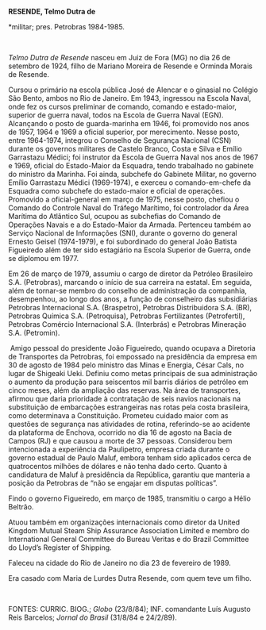 **RESENDE, Telmo Dutra de**

\*militar; pres. Petrobras 1984-1985.

 

*Telmo Dutra de Resende* nasceu em Juiz de Fora (MG) no dia 26 de
setembro de 1924, filho de Mariano Moreira de Resende e Orminda Morais
de Resende.

Cursou o primário na escola pública José de Alencar e o ginasial no
Colégio São Bento, ambos no Rio de Janeiro. Em 1943, ingressou na Escola
Naval, onde fez os cursos preliminar de comando, comando e estado-maior,
superior de guerra naval, todos na Escola de Guerra Naval (EGN).
Alcançando o posto de guarda-marinha em 1946, foi promovido nos anos de
1957, 1964 e 1969 a oficial superior, por merecimento. Nesse posto,
entre 1964-1974, integrou o Conselho de Segurança Nacional (CSN) durante
os governos militares de Castelo Branco, Costa e Silva e Emílio
Garrastazu Médici; foi instrutor da Escola de Guerra Naval nos anos de
1967 e 1969, oficial do Estado-Maior da Esquadra, tendo trabalhado no
gabinete do ministro da Marinha. Foi ainda, subchefe do Gabinete
Militar, no governo Emílio Garrastazu Médici (1969-1974), e exerceu o
comando-em-chefe da Esquadra como subchefe do estado-maior e oficial de
operações. Promovido a oficial-general em março de 1975, nesse posto,
chefiou o Comando do Controle Naval do Tráfego Marítimo, foi controlador
da Área Marítima do Atlântico Sul, ocupou as subchefias do Comando de
Operações Navais e a do Estado-Maior da Armada. Pertenceu também ao
Serviço Nacional de Informações (SNI), durante o governo do general
Ernesto Geisel (1974-1979), e foi subordinado do general João Batista
Figueiredo além de ter sido estagiário na Escola Superior de Guerra,
onde se diplomou em 1977.

Em 26 de março de 1979, assumiu o cargo de diretor da Petróleo
Brasileiro S.A. (Petrobras), marcando o início de sua carreira na
estatal. Em seguida, além de tornar-se membro do conselho de
administração da companhia, desempenhou, ao longo dos anos, a função de
conselheiro das subsidiárias Petrobras Internacional S.A. (Braspetro),
Petrobras Distribuidora S.A. (BR), Petrobras Química S.A. (Petroquisa),
Petrobras Fertilizantes (Petrofertil), Petrobras Comércio Internacional
S.A. (Interbrás) e Petrobras Mineração S.A. (Petromin).

 Amigo pessoal do presidente João Figueiredo, quando ocupava a Diretoria
de Transportes da Petrobras, foi empossado na presidência da empresa em
30 de agosto de 1984 pelo ministro das Minas e Energia, César Cals, no
lugar de Shigeaki Ueki. Definiu como metas principais de sua
administração o aumento da produção para seiscentos mil barris diários
de petróleo em cinco meses, além da ampliação das reservas. Na área de
transportes, afirmou que daria prioridade à contratação de seis navios
nacionais na substituição de embarcações estrangeiras nas rotas pela
costa brasileira, como determinava a Constituição. Prometeu cuidado
maior com as questões de segurança nas atividades de rotina,
referindo-se ao acidente da plataforma de Enchova, ocorrido no dia 16 de
agosto na Bacia de Campos (RJ) e que causou a morte de 37 pessoas.
Considerou bem intencionada a experiência da Paulipetro, empresa criada
durante o governo estadual de Paulo Maluf, embora tenham sido aplicados
cerca de quatrocentos milhões de dólares e não tenha dado certo. Quanto
à candidatura de Maluf à presidência da República, garantiu que manteria
a posição da Petrobras de “não se engajar em disputas políticas”.

Findo o governo Figueiredo, em março de 1985, transmitiu o cargo a Hélio
Beltrão.

Atuou também em organizações internacionais como diretor da United
Kingdom Mutual Steam Ship Assurance Association Limited e membro do
International General Committee do Bureau Veritas e do Brazil Committee
do Lloyd’s Register of Shipping.

Faleceu na cidade do Rio de Janeiro no dia 23 de fevereiro de 1989.

Era casado com Maria de Lurdes Dutra Resende, com quem teve um filho.

 

FONTES: CURRIC. BIOG.; *Globo* (23/8/84); INF. comandante Luís Augusto
Reis Barcelos; *Jornal do Brasil* (31/8/84 e 24/2/89).

 
